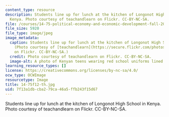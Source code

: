 ```yaml
---
content_type: resource
description: Students line up for lunch at the kitchen of Longonot High School in
  Kenya. Photo courtesy of teachandlearn on Flickr. CC-BY-NC-SA.
file: /courses/14-75-political-economy-and-economic-development-fall-2012/7f13a1dbcba279ca46a5ffb243f15d67_14-75f12-th.jpg
file_size: 5920
file_type: image/jpeg
image_metadata:
  caption: Students line up for lunch at the kitchen of Longonot High School in Kenya.
    (Photo courtesy of [teachandlearn](https://secure.flickr.com/photos/teachandlearn/2892588820/)
    on Flickr. CC-BY-NC-SA.)
  credit: Photo courtesy of teachandlearn on Flickr. CC-BY-NC-SA.
  image-alt: A photo of Kenyan teens wearing red school uniforms lined up outside.
learning_resource_types: []
license: https://creativecommons.org/licenses/by-nc-sa/4.0/
ocw_type: OCWImage
resourcetype: Image
title: 14-75f12-th.jpg
uid: 7f13a1db-cba2-79ca-46a5-ffb243f15d67
---
```

Students line up for lunch at the kitchen of Longonot High School in Kenya. Photo courtesy of teachandlearn on Flickr. CC-BY-NC-SA.